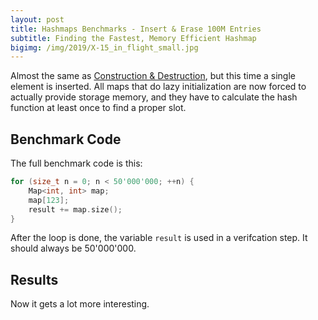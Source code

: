 ```yaml
---
layout: post
title: Hashmaps Benchmarks - Insert & Erase 100M Entries
subtitle: Finding the Fastest, Memory Efficient Hashmap
bigimg: /img/2019/X-15_in_flight_small.jpg
---
```


Almost the same as [Construction & Destruction](/2019/04/01/hashmap-benchmarks-CtorDtorEmptyMap/), but this time a single element is inserted. All maps that do lazy initialization are now forced to actually provide storage memory, and they have to calculate the hash function at least once to find a proper slot.

## Benchmark Code

The full benchmark code is this: 

```cpp
for (size_t n = 0; n < 50'000'000; ++n) {
    Map<int, int> map;
    map[123];
    result += map.size();
}
```

After the loop is done, the variable `result` is used in a verifcation step. It should always be 50'000'000.

## Results

Now it gets a lot more interesting.

<script src="https://cdn.plot.ly/plotly-latest.min.js"></script>
<div id="id_c5946b90" style="height:210em"></div>
<script>
    var colors = Plotly.d3.scale.category10().range();
    var m0y = [ "std::unordered_map", "eastl::hash_map", "absl::node_hash_map", "boost::unordered_map", "boost::multi_index::<br>hashed_unique", "folly::F14NodeMap", "spp::sparse_hash_map", "<b>tsl::sparse_map</b>", "robin_hood::<br>unordered_node_map", "<b>folly::F14ValueMap</b>", "absl::flat_hash_map", "ska::bytell_hash_map", "tsl::hopscotch_map", "emilib1::HashMap", "<b>robin_hood::<br>unordered_flat_map</b>", "<b>tsl::robin_map</b>"];
    var m1y = [ "std::unordered_map", "eastl::hash_map", "absl::node_hash_map", "boost::unordered_map", "boost::multi_index::<br>hashed_unique", "folly::F14NodeMap", "spp::sparse_hash_map", "<b>tsl::sparse_map</b>", "robin_hood::<br>unordered_node_map", "absl::flat_hash_map", "<b>folly::F14ValueMap</b>", "ska::bytell_hash_map", "tsl::hopscotch_map", "emilib1::HashMap", "<b>robin_hood::<br>unordered_flat_map</b>", "<b>tsl::robin_map</b>"];
    var m2y = [ "std::unordered_map", "absl::node_hash_map", "eastl::hash_map", "boost::unordered_map", "boost::multi_index::<br>hashed_unique", "folly::F14NodeMap", "spp::sparse_hash_map", "<b>tsl::sparse_map</b>", "robin_hood::<br>unordered_node_map", "<b>folly::F14ValueMap</b>", "absl::flat_hash_map", "tsl::hopscotch_map", "ska::bytell_hash_map", "emilib1::HashMap", "<b>robin_hood::<br>unordered_flat_map</b>", "<b>tsl::robin_map</b>"];
    var m3y = [ "absl::node_hash_map", "absl::flat_hash_map", "std::unordered_map", "eastl::hash_map", "boost::unordered_map", "boost::multi_index::<br>hashed_unique", "folly::F14NodeMap", "spp::sparse_hash_map", "<b>tsl::sparse_map</b>", "robin_hood::<br>unordered_node_map", "<b>folly::F14ValueMap</b>", "tsl::hopscotch_map", "ska::bytell_hash_map", "emilib1::HashMap", "<b>robin_hood::<br>unordered_flat_map</b>", "<b>tsl::robin_map</b>"];
    var m4y = [ "absl::node_hash_map", "absl::flat_hash_map", "std::unordered_map", "eastl::hash_map", "boost::unordered_map", "boost::multi_index::<br>hashed_unique", "folly::F14NodeMap", "spp::sparse_hash_map", "<b>tsl::sparse_map</b>", "robin_hood::<br>unordered_node_map", "<b>folly::F14ValueMap</b>", "ska::bytell_hash_map", "tsl::hopscotch_map", "emilib1::HashMap", "<b>robin_hood::<br>unordered_flat_map</b>", "<b>tsl::robin_map</b>"];
    var measurement_names = [ "insert 100M int", "clear 100M int", "reinsert 100M int", "remove 100M int", "destructor empty map" ];

    var data = [
        { x: [ 39.59545, 41.4139, 24.74455, 33.6502, 32.589349999999996, 19.590899999999998, 24.63375, 20.25805, 16.300649999999997, 14.24495, 10.9056, 11.6269, 11.40575, 10.719100000000001, 8.012775, 6.67978 ],
          y: m0y, name: measurement_names[0] + ' (robin_hood::hash)', type: 'bar', orientation: 'h', yaxis: 'y', marker: { color: colors[0], },
        },
        { x: [ 6.1396999999999995, 11.5892, 12.0696, 5.991065000000001, 5.976805, 11.93455, 2.406165, 0.840023, 1.3073549999999998, 0.03022375, 0.0367541, 0.386626, 0.124466, 0.406495, 0.0054538699999999996, 1.044285 ],
          y: m0y, name: measurement_names[1] + ' (robin_hood::hash)', type: 'bar', orientation: 'h', yaxis: 'y', marker: { color: colors[1], },
        },
        { x: [ 24.9743, 18.9979, 40.103, 22.813299999999998, 18.646500000000003, 36.16265, 24.596899999999998, 15.74495, 10.41575, 14.2927, 13.76025, 6.44811, 6.746895, 4.781395, 4.696125, 2.774605 ],
          y: m0y, name: measurement_names[2] + ' (robin_hood::hash)', type: 'bar', orientation: 'h', yaxis: 'y', marker: { color: colors[2], },
        },
        { x: [ 28.9088, 25.4235, 17.445349999999998, 30.212400000000002, 25.7814, 11.9021, 13.6167, 10.20655, 17.3543, 11.11205, 14.00625, 3.93709, 3.7538549999999997, 3.6026049999999996, 4.192265, 3.1097099999999998 ],
          y: m0y, name: measurement_names[3] + ' (robin_hood::hash)', type: 'bar', orientation: 'h', yaxis: 'y', marker: { color: colors[3], },
        },
        { x: [ 0.0682477, 0.17683749999999998, 0.0963347, 0.02218545, 0.0206082, 0.027288350000000003, 0.0140955, 0.8404425, 0.11337, 0.0301907, 0.03698745, 0.1236915, 0.05695325, 0.045899800000000004, 0.03629435, 0.08555170000000001 ],
          y: m0y, name: measurement_names[4] + ' (robin_hood::hash)', type: 'bar', orientation: 'h', yaxis: 'y', marker: { color: colors[4], },
            textposition: 'outside',
            text: [ "99.7s<br>3986MB", "97.6s<br>4153MB", "94.5s<br>4716MB", "92.7s<br>3774MB", "83.0s<br>3774MB", "79.6s<br>4542MB", "65.3s<br>1230MB", "47.9s<br>1120MB", "45.5s<br>2293MB", "39.7s<br>1534MB", "38.7s<br>1718MB", "22.5s<br>1717MB", "22.1s<br>3061MB", "19.6s<br>2293MB", "16.9s<br>1717MB", "13.7s<br>4597MB" ],
        },
        { x: [ 39.59375, 41.094, 24.94295, 33.518, 32.7066, 19.654600000000002, 25.0517, 20.4631, 16.78015, 13.859, 14.32375, 11.6955, 11.77035, 10.7469, 8.43496, 6.939814999999999 ],
          y: m1y, name: measurement_names[0] + ' (absl::Hash)', type: 'bar', orientation: 'h', yaxis: 'y2', marker: { color: colors[0], },
        },
        { x: [ 6.247665, 11.635100000000001, 12.0841, 5.902559999999999, 5.9186049999999994, 12.03455, 1.7790599999999999, 0.8233809999999999, 1.311925, 0.0394552, 0.032602599999999995, 0.38625149999999997, 0.1255445, 0.42315400000000003, 0.005454795, 1.03822 ],
          y: m1y, name: measurement_names[1] + ' (absl::Hash)', type: 'bar', orientation: 'h', yaxis: 'y2', marker: { color: colors[1], },
        },
        { x: [ 25.6336, 18.396749999999997, 40.49185, 22.317050000000002, 18.2821, 36.23485, 25.652050000000003, 15.808250000000001, 10.5715, 13.85525, 14.5042, 6.563815, 6.951465, 4.9989349999999995, 5.158825, 2.790685 ],
          y: m1y, name: measurement_names[2] + ' (absl::Hash)', type: 'bar', orientation: 'h', yaxis: 'y2', marker: { color: colors[2], },
        },
        { x: [ 29.275, 25.62465, 17.4488, 29.575899999999997, 25.472450000000002, 12.03345, 13.6759, 10.233450000000001, 17.3748, 14.078050000000001, 11.379249999999999, 3.977785, 3.705615, 3.825665, 4.33915, 3.181875 ],
          y: m1y, name: measurement_names[3] + ' (absl::Hash)', type: 'bar', orientation: 'h', yaxis: 'y2', marker: { color: colors[3], },
        },
        { x: [ 0.06835925, 0.1333965, 0.11755099999999999, 0.02149635, 0.020614399999999998, 0.0272918, 0.0143814, 0.8354035, 0.1180585, 0.0392862, 0.03266905, 0.1216005, 0.058876349999999994, 0.043818449999999995, 0.0378997, 0.084713 ],
          y: m1y, name: measurement_names[4] + ' (absl::Hash)', type: 'bar', orientation: 'h', yaxis: 'y2', marker: { color: colors[4], },
            textposition: 'outside',
            text: [ "101s<br>3986MB", "96.9s<br>4153MB", "95.1s<br>4734MB", "91.3s<br>3774MB", "82.4s<br>3774MB", "80.0s<br>4542MB", "66.2s<br>1230MB", "48.2s<br>1119MB", "46.2s<br>2293MB", "41.9s<br>1718MB", "40.3s<br>1534MB", "22.7s<br>1717MB", "22.6s<br>3061MB", "20.0s<br>2293MB", "18.0s<br>1717MB", "14.0s<br>4597MB" ],
        },
        { x: [ 39.6849, 26.2414, 41.596599999999995, 33.9436, 32.950900000000004, 20.17235, 25.383899999999997, 20.71925, 17.4568, 14.7014, 11.7774, 12.17615, 11.67845, 11.476600000000001, 8.81049, 7.42228 ],
          y: m2y, name: measurement_names[0] + ' (FNV1a)', type: 'bar', orientation: 'h', yaxis: 'y3', marker: { color: colors[0], },
        },
        { x: [ 6.175985, 12.18805, 11.59205, 5.9609000000000005, 5.933485, 12.016200000000001, 1.11545, 0.828782, 1.31172, 0.0302172, 0.03692525, 0.125806, 0.384351, 0.4154215, 0.00544304, 1.0370300000000001 ],
          y: m2y, name: measurement_names[1] + ' (FNV1a)', type: 'bar', orientation: 'h', yaxis: 'y3', marker: { color: colors[1], },
        },
        { x: [ 25.6265, 41.731049999999996, 18.83985, 22.893099999999997, 18.872, 36.65875, 26.5337, 15.822199999999999, 10.319749999999999, 14.8607, 11.84695, 7.276485, 6.659865, 5.434089999999999, 5.239305, 3.4185499999999998 ],
          y: m2y, name: measurement_names[2] + ' (FNV1a)', type: 'bar', orientation: 'h', yaxis: 'y3', marker: { color: colors[2], },
        },
        { x: [ 29.15365, 17.62025, 25.3301, 29.76965, 25.48995, 12.3711, 13.690999999999999, 10.49495, 17.3204, 11.4449, 14.0957, 4.106535, 4.255025, 4.1677599999999995, 4.427235, 3.48832 ],
          y: m2y, name: measurement_names[3] + ' (FNV1a)', type: 'bar', orientation: 'h', yaxis: 'y3', marker: { color: colors[3], },
        },
        { x: [ 0.06803635, 0.09647875, 0.1325755, 0.02265925, 0.020844849999999998, 0.027395799999999998, 0.0141995, 0.828391, 0.1155255, 0.0301467, 0.0368403, 0.0595404, 0.12131549999999999, 0.0441938, 0.036859050000000004, 0.0844547 ],
          y: m2y, name: measurement_names[4] + ' (FNV1a)', type: 'bar', orientation: 'h', yaxis: 'y3', marker: { color: colors[4], },
            textposition: 'outside',
            text: [ "101s<br>3986MB", "97.9s<br>4734MB", "97.5s<br>4153MB", "92.6s<br>3774MB", "83.3s<br>3774MB", "81.2s<br>4542MB", "66.7s<br>1230MB", "48.7s<br>1119MB", "46.5s<br>2293MB", "41.1s<br>1534MB", "37.8s<br>1718MB", "23.7s<br>3061MB", "23.1s<br>1717MB", "21.5s<br>2293MB", "18.5s<br>1717MB", "15.5s<br>4597MB" ],
        },
        { x: [ 0, 0, 38.900549999999996, 37.5437, 33.1457, 31.834049999999998, 19.797600000000003, 24.38845, 20.0932, 16.3087, 14.05405, 11.31045, 10.7677, 10.3179, 8.01291, 6.43342 ],
          y: m3y, name: measurement_names[0] + ' (Identity)', type: 'bar', orientation: 'h', yaxis: 'y4', marker: { color: colors[0], },
        },
        { x: [ 0, 0, 6.1679200000000005, 11.6466, 5.976990000000001, 5.93216, 11.97725, 1.114395, 0.8329225, 1.311665, 0.03021555, 0.125429, 0.38795100000000005, 0.40853, 0.00546376, 1.0539399999999999 ],
          y: m3y, name: measurement_names[1] + ' (Identity)', type: 'bar', orientation: 'h', yaxis: 'y4', marker: { color: colors[1], },
        },
        { x: [ 0, 0, 24.609, 18.72455, 21.86175, 18.127200000000002, 36.68275, 25.6044, 15.921899999999999, 10.525500000000001, 14.210799999999999, 6.6469000000000005, 5.74176, 4.545975, 4.632745, 2.662235 ],
          y: m3y, name: measurement_names[2] + ' (Identity)', type: 'bar', orientation: 'h', yaxis: 'y4', marker: { color: colors[2], },
        },
        { x: [ 0, 0, 28.8453, 25.40735, 29.1931, 25.19115, 11.778099999999998, 13.51295, 10.25695, 17.5531, 11.22825, 3.4113249999999997, 3.77418, 3.606265, 4.05891, 2.740135 ],
          y: m3y, name: measurement_names[3] + ' (Identity)', type: 'bar', orientation: 'h', yaxis: 'y4', marker: { color: colors[3], },
        },
        { x: [ 0, 0, 0.06815635, 0.1331185, 0.0219629, 0.0209347, 0.0273286, 0.014119099999999999, 0.838443, 0.113712, 0.03025445, 0.0578818, 0.14018599999999998, 0.04385165, 0.03816715, 0.08430445 ],
          y: m3y, name: measurement_names[4] + ' (Identity)', type: 'bar', orientation: 'h', yaxis: 'y4', marker: { color: colors[4], },
            textposition: 'outside',
            text: [ "timeout", "timeout", "98.6s<br>3986MB", "93.5s<br>4153MB", "90.2s<br>3774MB", "81.1s<br>3774MB", "80.3s<br>4472MB", "64.6s<br>1230MB", "47.9s<br>1116MB", "45.8s<br>2293MB", "39.6s<br>1534MB", "21.6s<br>3061MB", "20.8s<br>1717MB", "18.9s<br>2293MB", "16.7s<br>1717MB", "13.0s<br>4597MB" ],
        },
        { x: [ 0, 0, 40.85445, 39.314499999999995, 33.75364999999999, 32.54675, 20.3152, 25.676299999999998, 20.771500000000003, 18.7208, 14.892800000000001, 12.05495, 12.05555, 11.500699999999998, 9.58469, 7.68047 ],
          y: m4y, name: measurement_names[0] + ' (folly::hasher)', type: 'bar', orientation: 'h', yaxis: 'y5', marker: { color: colors[0], },
        },
        { x: [ 0, 0, 6.195625, 11.58075, 5.9747900000000005, 5.89313, 11.939699999999998, 2.42347, 0.8311815, 1.307485, 0.03018195, 0.3864195, 0.125831, 0.40614150000000004, 0.005435775, 1.04647 ],
          y: m4y, name: measurement_names[1] + ' (folly::hasher)', type: 'bar', orientation: 'h', yaxis: 'y5', marker: { color: colors[1], },
        },
        { x: [ 0, 0, 25.645899999999997, 19.146349999999998, 22.5345, 18.784100000000002, 36.63665, 25.591749999999998, 15.85305, 9.91714, 14.930250000000001, 6.75028, 7.13134, 5.28754, 5.68849, 3.43095 ],
          y: m4y, name: measurement_names[2] + ' (folly::hasher)', type: 'bar', orientation: 'h', yaxis: 'y5', marker: { color: colors[2], },
        },
        { x: [ 0, 0, 28.59655, 25.323999999999998, 29.4077, 25.19865, 12.3153, 13.9145, 10.512550000000001, 17.32075, 11.466349999999998, 4.364325, 4.260350000000001, 4.049495, 4.7356750000000005, 3.52102 ],
          y: m4y, name: measurement_names[3] + ' (folly::hasher)', type: 'bar', orientation: 'h', yaxis: 'y5', marker: { color: colors[3], },
        },
        { x: [ 0, 0, 0.06830585, 0.17685, 0.0215867, 0.02065055, 0.02728425, 0.0141233, 0.8378715, 0.1131335, 0.0302235, 0.1224655, 0.0599468, 0.044055300000000006, 0.037406800000000004, 0.08425975 ],
          y: m4y, name: measurement_names[4] + ' (folly::hasher)', type: 'bar', orientation: 'h', yaxis: 'y5', marker: { color: colors[4], },
            textposition: 'outside',
            text: [ "timeout", "timeout", "101s<br>3986MB", "95.5s<br>4153MB", "91.7s<br>3774MB", "82.4s<br>3774MB", "81.2s<br>4489MB", "67.6s<br>1231MB", "48.8s<br>1120MB", "47.4s<br>2293MB", "41.3s<br>1534MB", "23.7s<br>1717MB", "23.6s<br>3061MB", "21.3s<br>2293MB", "20.1s<br>1717MB", "15.8s<br>4597MB" ],
        },
    ];

    var layout = {
        // title: { text: 'InsertHugeInt'},
        grid: {
            ygap: 0.1,
            subplots: [
            ['xy'],
            ['xy2'],
            ['xy3'],
            ['xy4'],
            ['xy5'],
        ] },

        barmode: 'stack',
        yaxis: { title: 'robin_hood::hash', automargin: true, },
        yaxis2: { title: 'absl::Hash', automargin: true, },
        yaxis3: { title: 'FNV1a', automargin: true, },
        yaxis4: { title: 'Identity', automargin: true, },
        yaxis5: { title: 'folly::hasher', automargin: true, },
        xaxis: { automargin: true, },
        legend: { traceorder: 'normal' },
        margin: { pad: 0, l:0, r:0, t:0, b:0, },
        showlegend:false,
    };

    Plotly.newPlot('id_c5946b90', data, layout);
</script>
